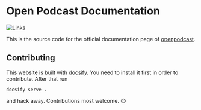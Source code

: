 # Open Podcast Documentation

[![Links](https://github.com/openpodcast/website/actions/workflows/ci.yml/badge.svg)](https://github.com/openpodcast/website/actions/workflows/ci.yml)

This is the source code for the official documentation page of [openpodcast].

## Contributing

This website is built with [docsify]. You need to install it first in order to contribute.
After that run

```
docsify serve .
```

and hack away. Contributions most welcome. 😊

[docsify]: https://docsify.js.org/
[openpodcast]: https://github.com/openpodcast
